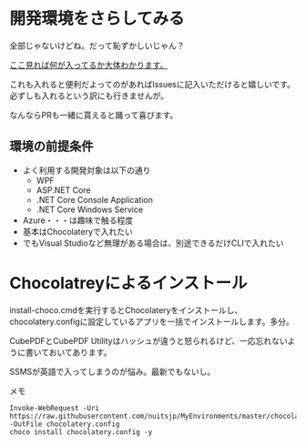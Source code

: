 # 開発環境をさらしてみる

全部じゃないけどね。だって恥ずかしいじゃん？

[ここ見れば何が入ってるか大体わかります。](https://github.com/nuitsjp/MyEnvironments/blob/master/chocolatery.config)

これも入れると便利だよってのがあればIssuesに記入いただけると嬉しいです。必ずしも入れるという訳にも行きませんが。

なんならPRも一緒に貰えると踊って喜びます。

## 環境の前提条件

- よく利用する開発対象は以下の通り
    - WPF
    - ASP.NET Core
    - .NET Core Console Application
    - .NET Core Windows Service
- Azure・・・は趣味で触る程度
- 基本はChocolateryで入れたい
- でもVisual Studioなど無理がある場合は、別途できるだけCLIで入れたい
# Chocolatreyによるインストール

install-choco.cmdを実行するとChocolateryをインストールし、chocolatery.configに設定しているアプリを一括でインストールします。多分。

CubePDFとCubePDF Utilityはハッシュが違うと怒られるけど、一応忘れないように書いておいてあります。

SSMSが英語で入ってしまうのが悩み。最新でもないし。

メモ

```pwsh
Invoke-WebRequest -Uri https://raw.githubusercontent.com/nuitsjp/MyEnvironments/master/chocolatery.config -OutFile chocolatery.config
choco install chocolatery.config -y
```
